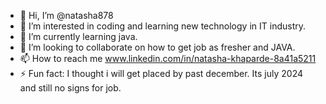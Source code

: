 - 👋 Hi, I’m @natasha878
- 👀 I’m interested in coding and learning new technology in IT industry.
- 🌱 I’m currently learning java.
- 💞️ I’m looking to collaborate on how to get job as fresher and JAVA.
- 📫 How to reach me www.linkedin.com/in/natasha-khaparde-8a41a5211
- ⚡ Fun fact: I thought i will get placed by past december. Its july 2024 and still no signs for job.

<!---
natasha878/natasha878 is a ✨ special ✨ repository because its `README.md` (this file) appears on your GitHub profile.
You can click the Preview link to take a look at your changes.
--->
